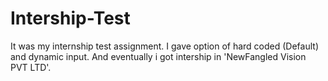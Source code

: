 # Intership-Test
It was my internship test assignment. I gave option of hard coded (Default) and dynamic input. And eventually i got intership in 'NewFangled Vision PVT LTD'.
